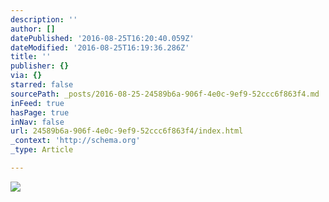 ```yaml
---
description: ''
author: []
datePublished: '2016-08-25T16:20:40.059Z'
dateModified: '2016-08-25T16:19:36.286Z'
title: ''
publisher: {}
via: {}
starred: false
sourcePath: _posts/2016-08-25-24589b6a-906f-4e0c-9ef9-52ccc6f863f4.md
inFeed: true
hasPage: true
inNav: false
url: 24589b6a-906f-4e0c-9ef9-52ccc6f863f4/index.html
_context: 'http://schema.org'
_type: Article

---
```

![](https://the-grid-user-content.s3-us-west-2.amazonaws.com/0583ddb2-b7c0-42fb-99a5-0e2a4bffeac2.jpg)